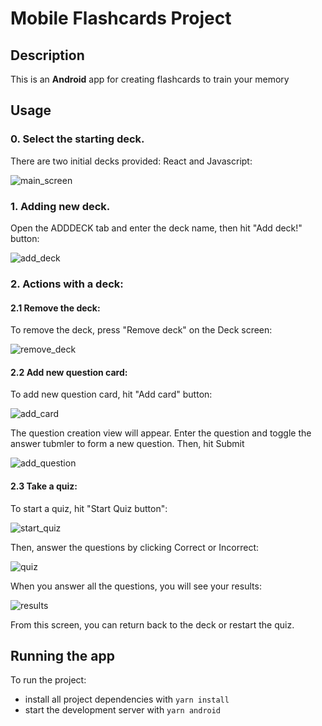 # Mobile Flashcards Project

## Description
This is an **Android** app for creating flashcards to train your memory


## Usage 

### 0. Select the starting deck.

There are two initial decks provided: React and Javascript:

![main_screen](images/main_screen.png)

### 1. Adding new deck.
Open the ADDDECK tab and enter the deck name, then hit "Add deck!" button:

![add_deck](images/add_deck.png)

### 2. Actions with a deck:
#### 2.1 Remove the deck:
To remove the deck, press "Remove deck" on the Deck screen:

![remove_deck](images/remove_deck.png)

#### 2.2 Add new question card:
To add new question card, hit "Add card" button:

![add_card](images/add_card.png)

The question creation view will appear. Enter the question and toggle the answer tubmler to form a new question. Then, hit Submit

![add_question](images/add_question.png)

#### 2.3 Take a quiz:

To start a quiz, hit "Start Quiz button":

![start_quiz](images/start_quiz.png)

Then, answer the questions by clicking Correct or Incorrect:

![quiz](images/quiz.png)

When you answer all the questions, you will see your results:

![results](images/results.png)

From this screen, you can return back to the deck or restart the quiz.

## Running the app

To run the project:

* install all project dependencies with `yarn install`
* start the development server with `yarn android`
